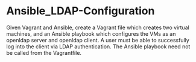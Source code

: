 # Ansible_LDAP-Configuration
Given Vagrant and Ansible, create a Vagrant file which creates two virtual machines, and an Ansible playbook which configures the VMs as an openldap server and openldap client.  A user must be able to successfully log into the client via LDAP authentication.  The Ansible playbook need not be called from the Vagrantfile.
